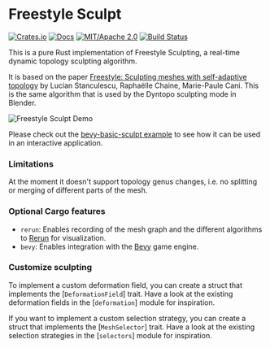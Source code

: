 # Freestyle Sculpt

[![Crates.io](https://img.shields.io/crates/v/freestyle-sculpt.svg)](https://crates.io/crates/freestyle-sculpt)
[![Docs](https://docs.rs/freestyle-sculpt/badge.svg)](https://docs.rs/freestyle-sculpt/)
[![MIT/Apache 2.0](https://img.shields.io/badge/license-MIT%2FApache-blue.svg)](https://github.com/synphonyte/freestyle-sculpt#license)
[![Build Status](https://github.com/synphonyte/freestyle-sculpt/actions/workflows/ci.yml/badge.svg)](https://github.com/synphonyte/freestyle-sculpt/actions/workflows/ci.yml)

<!-- cargo-rdme start -->

This is a pure Rust implementation of Freestyle Sculpting, a real-time dynamic topology sculpting algorithm.

It is based on the paper [Freestyle: Sculpting meshes with self-adaptive topology](https://inria.hal.science/inria-00606516/document) by Lucian Stanculescu, Raphaëlle Chaine, Marie-Paule Cani. This is the same algorithm that is used by the Dyntopo sculpting mode in Blender.

![Freestyle Sculpt Demo](https://media.githubusercontent.com/media/Synphonyte/freestyle-sculpt/refs/heads/main/docs/freestyle-demo.webp)

Please check out the [bevy-basic-sculpt example](https://github.com/Synphonyte/freestyle-sculpt/tree/main/examples/bevy-basic-sculpt) to see how it can be used in an interactive application.

### Limitations

At the moment it doesn't support topology genus changes, i.e. no splitting or merging of different parts of the mesh.

### Optional Cargo features

- `rerun`: Enables recording of the mesh graph and the different algorithms to [Rerun](https://rerun.io/) for visualization.
- `bevy`: Enables integration with the [Bevy](https://bevyengine.org/) game engine.

### Customize sculpting

To implement a custom deformation field, you can create a struct that implements the [`DeformationField`] trait. Have a look
at the existing deformation fields in the [`deformation`] module for inspiration.

If you want to implement a custom selection strategy, you can create a struct that implements the [`MeshSelector`] trait. Have a look
at the existing selection strategies in the [`selectors`] module for inspiration.

<!-- cargo-rdme end -->
